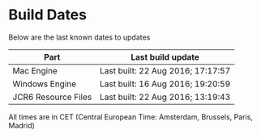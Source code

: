 # Build Dates

Below are the last known dates to updates

Part | Last build update
-----|-----
Mac Engine | Last built: 22 Aug 2016; 17:17:57
Windows Engine | Last built: 16 Aug 2016; 19:20:59
JCR6 Resource Files | Last built: 22 Aug 2016; 13:19:43
All times are in CET (Central European Time: Amsterdam, Brussels, Paris, Madrid)




